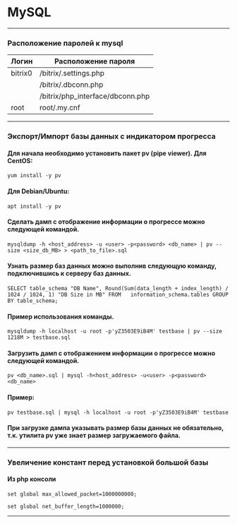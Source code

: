 # MySQL
***
### Расположение паролей к mysql
| Логин   | Расположение пароля              |
|---------|----------------------------------|
| bitrix0 | /bitrix/.settings.php            |
|         | /bitrix/.dbconn.php              |
|         | /bitrix/php_interface/dbconn.php |
| root    | root/.my.cnf                     |

***

### Экспорт/Импорт базы данных с индикатором прогресса

#### Для начала необходимо установить пакет pv (pipe viewer). Для CentOS:
`yum install -y pv`

#### Для Debian/Ubuntu:
`apt install -y pv`

#### Сделать дамп с отображение информации о прогрессе можно следующей командой.
`mysqldump -h <host_address> -u <user> -p<password> <db_name> | pv --size <size_db_MB> > <path_to_file>.sql`

#### Узнать размер баз данных можно выполнив следующую команду, подключившись к серверу баз данных.
`SELECT table_schema "DB Name",
    Round(Sum(data_length + index_length) / 1024 / 1024, 1) "DB Size in MB"
    FROM   information_schema.tables
    GROUP  BY table_schema;`

#### Пример использования команды.
`mysqldump -h localhost -u root -p'yZ3503E9iB4M' testbase | pv --size 1218M > testbase.sql`

#### Загрузить дамп с отображением информации о прогрессе можно следующей командой.
`pv <db_name>.sql | mysql -h<host_address> -u<user> -p<password> <db_name>`

#### Пример:
`pv testbase.sql | mysql -h localhost -u root -p'yZ3503E9iB4M' testbase`

#### При загрузке дампа указывать размер базы данных не обязательно, т.к. утилита pv уже знает размер загружаемого файла.

***

### Увеличение констант перед установкой большой базы

#### Из php консоли
`set global max_allowed_packet=1000000000;`

`set global net_buffer_length=1000000;`

***